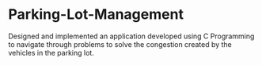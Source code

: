 # Parking-Lot-Management
Designed and implemented an application developed using C Programming to navigate through problems to solve the congestion created by the vehicles in the parking lot.

